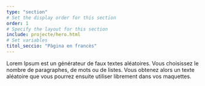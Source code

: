 ```yaml
---
type: "section"
# Set the display order for this section
order: 1
# Specify the layout for this section
include: projecte/hero.html
# Set variables
titol_seccio: "Pàgina en francès"
---
```

Lorem Ipsum est un générateur de faux textes aléatoires. Vous choisissez le nombre de paragraphes, de mots ou de listes. Vous obtenez alors un texte aléatoire que vous pourrez ensuite utiliser librement dans vos maquettes.
